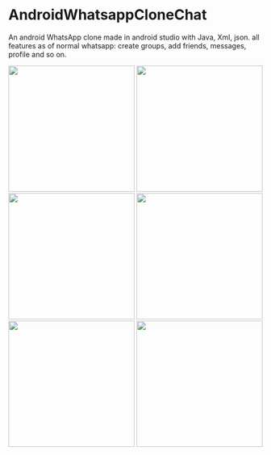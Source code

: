 # AndroidWhatsappCloneChat
An android WhatsApp clone made in android studio with  Java, Xml, json. all features as of normal whatsapp: create groups, add friends, messages, profile and so on.



<img src="https://user-images.githubusercontent.com/55537529/65258177-1a11ad00-db0b-11e9-8a72-958eaf66a936.png" width="250">
<img src="https://user-images.githubusercontent.com/55537529/65258178-1a11ad00-db0b-11e9-97d6-f49a2b3b1e37.png" width="250">
<img src="https://user-images.githubusercontent.com/55537529/65258180-1a11ad00-db0b-11e9-9007-d09f89400859.png" width="250">
<img src="https://user-images.githubusercontent.com/55537529/65258181-1aaa4380-db0b-11e9-8b7a-e73d2a0f67b5.png" width="250">
<img src="https://user-images.githubusercontent.com/55537529/65258183-1aaa4380-db0b-11e9-973e-ad19bcb9796c.png" width="250">
<img src="https://user-images.githubusercontent.com/55537529/65258184-1aaa4380-db0b-11e9-9442-94c625585b4d.png" width="250">

